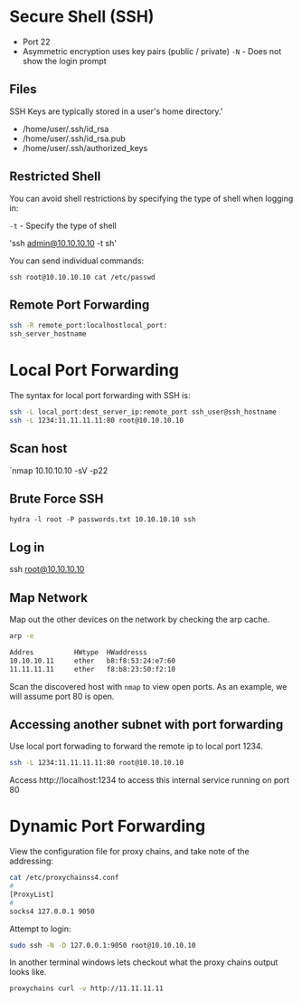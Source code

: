 # Secure Shell (SSH)
- Port 22
- Asymmetric encryption uses key pairs (public / private)
`-N` - Does not show the login prompt
 
## Files
SSH Keys are typically stored in a user's home directory.'
- /home/user/.ssh/id_rsa
- /home/user/.ssh/id_rsa.pub
- /home/user/.ssh/authorized_keys

## Restricted Shell
You can avoid shell restrictions by specifying the type of shell when logging in:

`-t` - Specify the type of shell

'ssh admin@10.10.10.10 -t sh'

You can send individual commands:

`ssh root@10.10.10.10 cat /etc/passwd`

## Remote Port Forwarding
```sh
ssh -R remote_port:localhostlocal_port:
ssh_server_hostname
```

# Local Port Forwarding
The syntax for local port forwarding with SSH is:

```sh
ssh -L local_port:dest_server_ip:remote_port ssh_user@ssh_hostname
ssh -L 1234:11.11.11.11:80 root@10.10.10.10
```

## Scan host
`nmap 10.10.10.10 -sV -p22

## Brute Force SSH
`hydra -l root -P passwords.txt 10.10.10.10 ssh`

## Log in
ssh root@10.10.10.10

## Map Network
Map out the other devices on the network by checking the arp cache.

```sh
arp -e 

Addres          HWtype  HWaddresss
10.10.10.11     ether   b8:f8:53:24:e7:60
11.11.11.11     ether   f8:b8:23:50:f2:10
```

Scan the discovered host with `nmap` to view open ports. As an example, we will assume port 80 is open.

## Accessing another subnet with port forwarding
Use local port forwading to forward the remote ip to local port 1234. 

```sh
ssh -L 1234:11.11.11.11:80 root@10.10.10.10
```

Access http://localhost:1234 to access this internal service running on port 80

# Dynamic Port Forwarding
View the configuration file for proxy chains, and take note of the addressing:

```sh
cat /etc/proxychainss4.conf
#
[ProxyList]
#
socks4 127.0.0.1 9050
```

Attempt to login:
```sh
sudo ssh -N -D 127.0.0.1:9050 root@10.10.10.10 
```

In another terminal windows lets checkout what the proxy chains output looks like.
```sh
proxychains curl -v http://11.11.11.11
```
